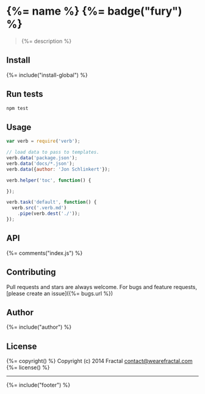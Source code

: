 # {%= name %} {%= badge("fury") %}

> {%= description %}

## Install
{%= include("install-global") %}

## Run tests

```bash
npm test
```

## Usage



```js
var verb = require('verb');

// load data to pass to templates.
verb.data('package.json');
verb.data('docs/*.json');
verb.data({author: 'Jon Schlinkert'});

verb.helper('toc', function() {

});

verb.task('default', function() {
  verb.src('.verb.md')
    .pipe(verb.dest('./'));
});
```

## API
{%= comments("index.js") %}

## Contributing
Pull requests and stars are always welcome. For bugs and feature requests, [please create an issue]({%= bugs.url %})

## Author
{%= include("author") %}

## License
{%= copyright() %}
Copyright (c) 2014 Fractal <contact@wearefractal.com>
{%= license() %}

***

{%= include("footer") %}
